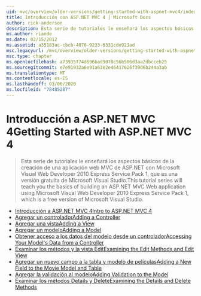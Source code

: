 ```yaml
---
uid: mvc/overview/older-versions/getting-started-with-aspnet-mvc4/index
title: Introducción con ASP.NET MVC 4 | Microsoft Docs
author: rick-anderson
description: Esta serie de tutoriales le enseñará los aspectos básicos de la creación de una aplicación web MVC de ASP.NET con Microsoft Visual Web Developer 2010 Express Service Pack 1, w...
ms.author: riande
ms.date: 02/15/2012
ms.assetid: a35183ac-cbcb-4070-9233-6331cde921ad
msc.legacyurl: /mvc/overview/older-versions/getting-started-with-aspnet-mvc4
msc.type: chapter
ms.openlocfilehash: a73935f74d696bad9070c56b506d3aa2dbcceb25
ms.sourcegitcommit: e7e91932a6e91a63e2e46417626f39d6b244a3ab
ms.translationtype: MT
ms.contentlocale: es-ES
ms.lasthandoff: 03/06/2020
ms.locfileid: "78485287"
---
```

# <a name="getting-started-with-aspnet-mvc-4"></a><span data-ttu-id="49e21-103">Introducción a ASP.NET MVC 4</span><span class="sxs-lookup"><span data-stu-id="49e21-103">Getting Started with ASP.NET MVC 4</span></span>

> <span data-ttu-id="49e21-104">Esta serie de tutoriales le enseñará los aspectos básicos de la creación de una aplicación web MVC de ASP.NET con Microsoft Visual Web Developer 2010 Express Service Pack 1, que es una versión gratuita de Microsoft Visual Studio.</span><span class="sxs-lookup"><span data-stu-id="49e21-104">This tutorial series will teach you the basics of building an ASP.NET MVC Web application using Microsoft Visual Web Developer 2010 Express Service Pack 1, which is a free version of Microsoft Visual Studio.</span></span>

- [<span data-ttu-id="49e21-105">Introducción a ASP.NET MVC 4</span><span class="sxs-lookup"><span data-stu-id="49e21-105">Intro to ASP.NET MVC 4</span></span>](intro-to-aspnet-mvc-4.md)
- [<span data-ttu-id="49e21-106">Agregar un controlador</span><span class="sxs-lookup"><span data-stu-id="49e21-106">Adding a Controller</span></span>](adding-a-controller.md)
- [<span data-ttu-id="49e21-107">Agregar una vista</span><span class="sxs-lookup"><span data-stu-id="49e21-107">Adding a View</span></span>](adding-a-view.md)
- [<span data-ttu-id="49e21-108">Agregar un modelo</span><span class="sxs-lookup"><span data-stu-id="49e21-108">Adding a Model</span></span>](adding-a-model.md)
- [<span data-ttu-id="49e21-109">Obtener acceso a los datos del modelo desde un controlador</span><span class="sxs-lookup"><span data-stu-id="49e21-109">Accessing Your Model's Data from a Controller</span></span>](accessing-your-models-data-from-a-controller.md)
- [<span data-ttu-id="49e21-110">Examinar los métodos y la vista Edit</span><span class="sxs-lookup"><span data-stu-id="49e21-110">Examining the Edit Methods and Edit View</span></span>](examining-the-edit-methods-and-edit-view.md)
- [<span data-ttu-id="49e21-111">Agregar un nuevo campo a la tabla y modelo de películas</span><span class="sxs-lookup"><span data-stu-id="49e21-111">Adding a New Field to the Movie Model and Table</span></span>](adding-a-new-field-to-the-movie-model-and-table.md)
- [<span data-ttu-id="49e21-112">Agregar la validación al modelo</span><span class="sxs-lookup"><span data-stu-id="49e21-112">Adding Validation to the Model</span></span>](adding-validation-to-the-model.md)
- [<span data-ttu-id="49e21-113">Examinar los métodos Details y Delete</span><span class="sxs-lookup"><span data-stu-id="49e21-113">Examining the Details and Delete Methods</span></span>](examining-the-details-and-delete-methods.md)

